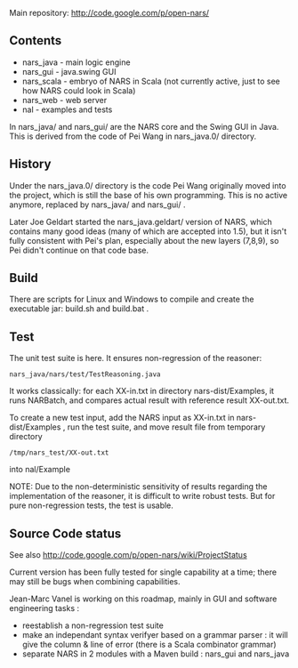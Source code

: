 Main repository: http://code.google.com/p/open-nars/

Contents
--------
 * nars_java - main logic engine
 * nars_gui - java.swing GUI
 * nars_scala - embryo of NARS in Scala (not currently active, just to see how NARS could look in Scala)
 * nars_web - web server
 * nal - examples and tests

In nars_java/ and nars_gui/ are the NARS core and the Swing GUI in Java. This is derived from the code of Pei Wang in nars_java.0/ directory.	

History
-------
Under the nars_java.0/ directory is the code Pei Wang originally moved into the project, which is still the base of his own programming. This is no active anymore, replaced by nars_java/ and nars_gui/ .

Later Joe Geldart started the nars_java.geldart/ version of NARS, which contains many good ideas (many of which are accepted into 1.5), but it isn't fully consistent with Pei's plan, especially about the new layers (7,8,9), so Pei didn't continue on that code base.


Build
-----
There are scripts for Linux and Windows to compile and create the executable jar:
build.sh and build.bat .


Test
----
The unit test suite is here. It ensures non-regression of the reasoner:

	nars_java/nars/test/TestReasoning.java

It works classically: for each  XX-in.txt in directory nars-dist/Examples, it runs NARBatch, and compares actual result with reference result  XX-out.txt.

To create a new test input, add the NARS input as XX-in.txt in nars-dist/Examples , run the test suite, and move result file from temporary directory

	/tmp/nars_test/XX-out.txt

into nal/Example

NOTE: Due to the non-deterministic sensitivity of results regarding the implementation of the reasoner, it is difficult to write robust tests. But for pure non-regression tests, the test is usable.


Source Code status
------------------
See also http://code.google.com/p/open-nars/wiki/ProjectStatus

Current version has been fully tested for single capability at a time; there may still be bugs when combining capabilities.

Jean-Marc Vanel is working on this roadmap, mainly in GUI and software engineering tasks :
- reestablish a non-regression test suite
- make an independant syntax verifyer based on a grammar parser : it will give the column & line of error (there is a Scala combinator grammar)
- separate NARS in 2 modules with a Maven build : nars_gui and nars_java
